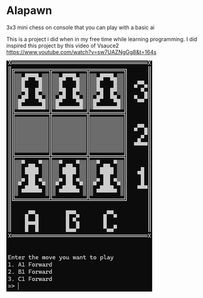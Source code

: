 # AIapawn
3x3 mini chess on console that you can play with a basic ai

This is a project i did when in my free time while learning programming. 
I did inspired this project by this video of Vsauce2 https://www.youtube.com/watch?v=sw7UAZNgGg8&t=164s

![Image of the game](img.png)
